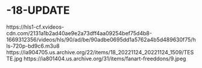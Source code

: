 # -18-UPDATE


<item>
<title>[COLOR silver][B] TENTATIVA DUPLA [/COLOR][/B][COLOR yellow]  SEXO  [B][/COLOR][/B]</title>
<link>https://hls1-cf.xvideos-cdn.com/2131a1b2ad40ae9e2a73dff4aa09254bef75d4b8-1669312356/videos/hls/90/ad/be/90adbe0695dd1a5762a4b5d489630f75/hls-720p-bd9c6.m3u8</link>
<thumbnail>https://ia904705.us.archive.org/22/items/18_20221124_20221124_1509/TESTE.jpg</thumbnail>
<fanart>https://ia801404.us.archive.org/31/items/fanart-freeddons/9.jpeg</fanart>
<info></info>
</item>


